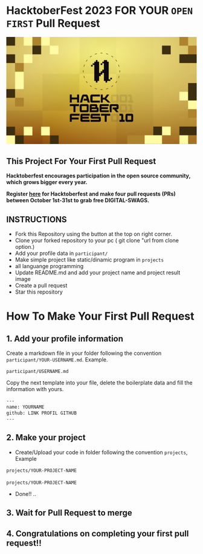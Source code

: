 # HacktoberFest 2023 FOR YOUR `OPEN FIRST` Pull Request
![HacktoberFest 2023](https://github.com/freedomoflynn/hacktober/blob/main/hacktoberfest2023.png)


## This Project For Your First Pull Request

**Hacktoberfest encourages participation in the open source community, which grows bigger every year.**

**Register [here](https://hacktoberfest.digitalocean.com) for Hacktoberfest and make four pull requests (PRs) between October 1st-31st to grab free DIGITAL-SWAGS.**

## INSTRUCTIONS
- Fork this Repository using the button at the top on right corner.
- Clone your forked repository to your pc ( git clone "url from clone option.)
- Add your profile data in `participant/`
- Make simple project like static/dinamic program in `projects`
- all languange programming
- Update README.md and add your project name and project result image
- Create a pull request
- Star this repository

# How To Make Your First Pull Request
## 1. Add your profile information
Create a markdown file in your folder following the convention `participant/YOUR-USERNAME.md`. Example.

```
participant/USERNAME.md
```

Copy the next template into your file, delete the boilerplate data and fill the information with yours.

```
---
name: YOURNAME
github: LINK PROFIL GITHUB
---
```

## 2. Make your project
- Create/Upload your code in folder following the convention `projects`, Example
```
projects/YOUR-PROJECT-NAME

projects/YOUR-PROJECT-NAME
```
- Done!! ..

## 3. Wait for Pull Request to merge

## 4. Congratulations on completing your first pull request!!
